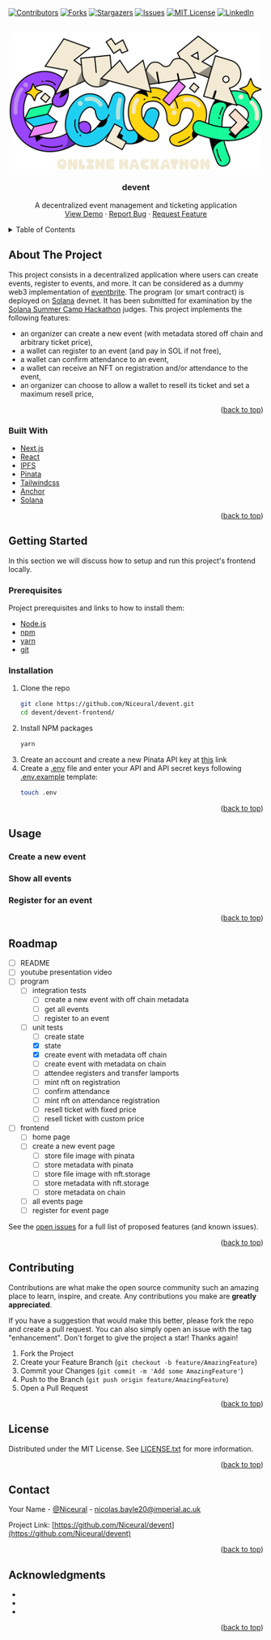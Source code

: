 <!-- Improved compatibility of back to top link: See: https://github.com/othneildrew/Best-README-Template/pull/73 -->

<a name="readme-top"></a>

<!--
*** Thanks for checking out the Best-README-Template. If you have a suggestion
*** that would make this better, please fork the repo and create a pull request
*** or simply open an issue with the tag "enhancement".
*** Don't forget to give the project a star!
*** Thanks again! Now go create something AMAZING! :D
-->

<!-- PROJECT SHIELDS -->
<!--
*** I'm using markdown "reference style" links for readability.
*** Reference links are enclosed in brackets [ ] instead of parentheses ( ).
*** See the bottom of this document for the declaration of the reference variables
*** for contributors-url, forks-url, etc. This is an optional, concise syntax you may use.
*** https://www.markdownguide.org/basic-syntax/#reference-style-links
-->

[![Contributors][contributors-shield]][contributors-url]
[![Forks][forks-shield]][forks-url]
[![Stargazers][stars-shield]][stars-url]
[![Issues][issues-shield]][issues-url]
[![MIT License][license-shield]][license-url]
[![LinkedIn][linkedin-shield]][linkedin-url]

<!-- PROJECT LOGO -->
<br />
<div align="center">
  <a href="https://solana.com/summercamp">
    <img src="images/solana-hackathon.svg" alt="Logo" width="500">
  </a>

<h3 align="center">devent</h3>

  <p align="center">
    A decentralized event management and ticketing application
    <!-- <br />
    <a href="https://github.com/Niceural/devent"><strong>Explore the docs »</strong></a>
    <br /> -->
    <br />
    <a href="https://youtube.com/">View Demo</a>
    ·
    <a href="https://github.com/Niceural/devent/issues">Report Bug</a>
    ·
    <a href="https://github.com/Niceural/devent/issues">Request Feature</a>
  </p>
</div>

<!-- TABLE OF CONTENTS -->
<details>
  <summary>Table of Contents</summary>
  <ol>
    <li>
      <a href="#about-the-project">About The Project</a>
      <ul>
        <li><a href="#built-with">Built With</a></li>
      </ul>
    </li>
    <li>
      <a href="#getting-started">Getting Started</a>
      <ul>
        <li><a href="#prerequisites">Prerequisites</a></li>
        <li><a href="#installation">Installation</a></li>
      </ul>
    </li>
    <li><a href="#usage">Usage</a></li>
    <li><a href="#roadmap">Roadmap</a></li>
    <li><a href="#contributing">Contributing</a></li>
    <li><a href="#license">License</a></li>
    <li><a href="#contact">Contact</a></li>
    <li><a href="#acknowledgments">Acknowledgments</a></li>
  </ol>
</details>

<!-- ABOUT THE PROJECT -->

## About The Project

<!-- screenshots -->

This project consists in a decentralized application where users can create events, register to events, and more. It can be considered as a dummy web3 implementation of [eventbrite](https://www.eventbrite.co.uk/). The program (or smart contract) is deployed on [Solana](https://solana.com/) devnet. It has been submitted for examination by the [Solana Summer Camp Hackathon](https://solana.com/summercamp) judges. This project implements the following features:

- an organizer can create a new event (with metadata stored off chain and arbitrary ticket price),
- a wallet can register to an event (and pay in SOL if not free),
- a wallet can confirm attendance to an event,
- a wallet can receive an NFT on registration and/or attendance to the event,
- an organizer can choose to allow a wallet to resell its ticket and set a maximum resell price,

<p align="right">(<a href="#readme-top">back to top</a>)</p>

### Built With

- [Next.js](https://nextjs.org/)
- [React](https://reactjs.org/)
- [IPFS](https://ipfs.tech/)
- [Pinata](https://www.pinata.cloud/)
- [Tailwindcss](https://tailwindcss.com/)
- [Anchor](https://www.anchor-lang.com/)
- [Solana](https://solana.com/)

<p align="right">(<a href="#readme-top">back to top</a>)</p>

<!-- GETTING STARTED -->

## Getting Started

In this section we will discuss how to setup and run this project's frontend locally.

### Prerequisites

Project prerequisites and links to how to install them:

- [Node.js](https://nodejs.org/en/download/)
- [npm](https://docs.npmjs.com/downloading-and-installing-node-js-and-npm)
- [yarn](https://classic.yarnpkg.com/en/docs/install#debian-stable)
- [git](https://git-scm.com/downloads)

### Installation

1. Clone the repo
   ```sh
   git clone https://github.com/Niceural/devent.git
   cd devent/devent-frontend/
   ```
2. Install NPM packages
   ```sh
   yarn
   ```
3. Create an account and create a new Pinata API key at [this](https://app.pinata.cloud/keys) link
4. Create a [.env](./devent-frontend/.env) file and enter your API and API secret keys following [.env.example](./devent-frontend/.env.example) template:
   ```sh
   touch .env
   ```

<p align="right">(<a href="#readme-top">back to top</a>)</p>

<!-- USAGE EXAMPLES -->

## Usage

### Create a new event

### Show all events

### Register for an event

<p align="right">(<a href="#readme-top">back to top</a>)</p>

<!-- ROADMAP -->

## Roadmap

- [ ] README
- [ ] youtube presentation video
- [ ] program
  - [ ] integration tests
    - [ ] create a new event with off chain metadata
    - [ ] get all events
    - [ ] register to an event
  - [ ] unit tests
    - [ ] create state
    - [x] state
    - [x] create event with metadata off chain
    - [ ] create event with metadata on chain
    - [ ] attendee registers and transfer lamports
    - [ ] mint nft on registration
    - [ ] confirm attendance
    - [ ] mint nft on attendance registration
    - [ ] resell ticket with fixed price
    - [ ] resell ticket with custom price
- [ ] frontend
  - [ ] home page
  - [ ] create a new event page
    - [ ] store file image with pinata
    - [ ] store metadata with pinata
    - [ ] store file image with nft.storage
    - [ ] store metadata with nft.storage
    - [ ] store metadata on chain
  - [ ] all events page
  - [ ] register for event page

See the [open issues](https://github.com/Niceural/devent/issues) for a full list of proposed features (and known issues).

<p align="right">(<a href="#readme-top">back to top</a>)</p>

<!-- CONTRIBUTING -->

## Contributing

Contributions are what make the open source community such an amazing place to learn, inspire, and create. Any contributions you make are **greatly appreciated**.

If you have a suggestion that would make this better, please fork the repo and create a pull request. You can also simply open an issue with the tag "enhancement".
Don't forget to give the project a star! Thanks again!

1. Fork the Project
2. Create your Feature Branch (`git checkout -b feature/AmazingFeature`)
3. Commit your Changes (`git commit -m 'Add some AmazingFeature'`)
4. Push to the Branch (`git push origin feature/AmazingFeature`)
5. Open a Pull Request

<p align="right">(<a href="#readme-top">back to top</a>)</p>

<!-- LICENSE -->

## License

Distributed under the MIT License. See [LICENSE.txt](./LICENSE.txt) for more information.

<p align="right">(<a href="#readme-top">back to top</a>)</p>

<!-- CONTACT -->

## Contact

Your Name - [@Niceural](https://twitter.com/Niceural) - nicolas.bayle20@imperial.ac.uk

Project Link: [https://github.com/Niceural/devent](https://github.com/Niceural/devent)

<p align="right">(<a href="#readme-top">back to top</a>)</p>

<!-- ACKNOWLEDGMENTS -->

## Acknowledgments

- []()
- []()
- []()

<p align="right">(<a href="#readme-top">back to top</a>)</p>

<!-- MARKDOWN LINKS & IMAGES -->
<!-- https://www.markdownguide.org/basic-syntax/#reference-style-links -->

[contributors-shield]: https://img.shields.io/github/contributors/Niceural/devent.svg?style=for-the-badge
[contributors-url]: https://github.com/Niceural/devent/graphs/contributors
[forks-shield]: https://img.shields.io/github/forks/Niceural/devent.svg?style=for-the-badge
[forks-url]: https://github.com/Niceural/devent/network/members
[stars-shield]: https://img.shields.io/github/stars/Niceural/devent.svg?style=for-the-badge
[stars-url]: https://github.com/Niceural/devent/stargazers
[issues-shield]: https://img.shields.io/github/issues/Niceural/devent.svg?style=for-the-badge
[issues-url]: https://github.com/Niceural/devent/issues
[license-shield]: https://img.shields.io/github/license/Niceural/devent.svg?style=for-the-badge
[license-url]: https://github.com/Niceural/devent/blob/master/LICENSE.txt
[linkedin-shield]: https://img.shields.io/badge/-LinkedIn-black.svg?style=for-the-badge&logo=linkedin&colorB=555
[linkedin-url]: https://linkedin.com/in/nicolas-bayle-558a21200
